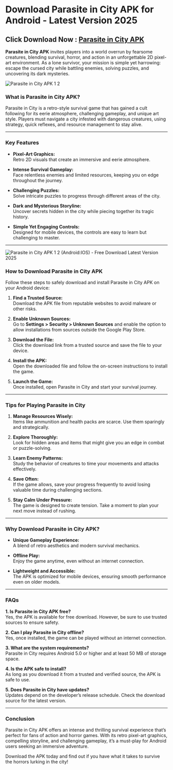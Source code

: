 # Download Parasite in City APK for Android - Latest Version 2025

## Click Download Now : [Parasite in City APK](https://www.apkbros.com/Parasite-in-City-APK)

**Parasite in City APK** invites players into a world overrun by fearsome creatures, blending survival, horror, and action in an unforgettable 2D pixel-art environment. As a lone survivor, your mission is simple yet harrowing: escape the cursed city while battling enemies, solving puzzles, and uncovering its dark mysteries.

![Parasite in City APK 1 2](https://github.com/user-attachments/assets/5ff50ea3-4f44-4e1f-85da-25e8658e05a2)

### What is Parasite in City APK?  

Parasite in City is a retro-style survival game that has gained a cult following for its eerie atmosphere, challenging gameplay, and unique art style. Players must navigate a city infested with dangerous creatures, using strategy, quick reflexes, and resource management to stay alive.  

---

### Key Features  

- **Pixel-Art Graphics:**  
  Retro 2D visuals that create an immersive and eerie atmosphere.  

- **Intense Survival Gameplay:**  
  Face relentless enemies and limited resources, keeping you on edge throughout the journey.  

- **Challenging Puzzles:**  
  Solve intricate puzzles to progress through different areas of the city.  

- **Dark and Mysterious Storyline:**  
  Uncover secrets hidden in the city while piecing together its tragic history.  

- **Simple Yet Engaging Controls:**  
  Designed for mobile devices, the controls are easy to learn but challenging to master.  

---
![Parasite in City APK 1 2 (Android:IOS) - Free Download Latest Version 2025](https://github.com/user-attachments/assets/0f24c35b-da7b-41d9-abd2-ccb09098e1b6)

### How to Download Parasite in City APK  

Follow these steps to safely download and install Parasite in City APK on your Android device:  

1. **Find a Trusted Source:**  
   Download the APK file from reputable websites to avoid malware or other risks.  

2. **Enable Unknown Sources:**  
   Go to **Settings > Security > Unknown Sources** and enable the option to allow installations from sources outside the Google Play Store.  

3. **Download the File:**  
   Click the download link from a trusted source and save the file to your device.  

4. **Install the APK:**  
   Open the downloaded file and follow the on-screen instructions to install the game.  

5. **Launch the Game:**  
   Once installed, open Parasite in City and start your survival journey.  

---

### Tips for Playing Parasite in City  

1. **Manage Resources Wisely:**  
   Items like ammunition and health packs are scarce. Use them sparingly and strategically.  

2. **Explore Thoroughly:**  
   Look for hidden areas and items that might give you an edge in combat or puzzle-solving.  

3. **Learn Enemy Patterns:**  
   Study the behavior of creatures to time your movements and attacks effectively.  

4. **Save Often:**  
   If the game allows, save your progress frequently to avoid losing valuable time during challenging sections.  

5. **Stay Calm Under Pressure:**  
   The game is designed to create tension. Take a moment to plan your next move instead of rushing.  

---

### Why Download Parasite in City APK?  

- **Unique Gameplay Experience:**  
  A blend of retro aesthetics and modern survival mechanics.  

- **Offline Play:**  
  Enjoy the game anytime, even without an internet connection.  

- **Lightweight and Accessible:**  
  The APK is optimized for mobile devices, ensuring smooth performance even on older models.  

---

### FAQs  

**1. Is Parasite in City APK free?**  
Yes, the APK is available for free download. However, be sure to use trusted sources to ensure safety.  

**2. Can I play Parasite in City offline?**  
Yes, once installed, the game can be played without an internet connection.  

**3. What are the system requirements?**  
Parasite in City requires Android 5.0 or higher and at least 50 MB of storage space.  

**4. Is the APK safe to install?**  
As long as you download it from a trusted and verified source, the APK is safe to use.  

**5. Does Parasite in City have updates?**  
Updates depend on the developer’s release schedule. Check the download source for the latest version.  

---

### Conclusion  

Parasite in City APK offers an intense and thrilling survival experience that’s perfect for fans of action and horror games. With its retro pixel-art graphics, compelling storyline, and challenging gameplay, it’s a must-play for Android users seeking an immersive adventure.  

Download the APK today and find out if you have what it takes to survive the horrors lurking in the city!
